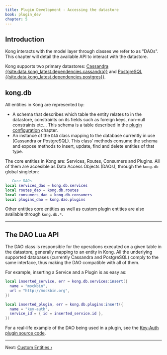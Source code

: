 ```yaml
---
title: Plugin Development - Accessing the datastore
book: plugin_dev
chapter: 5
---
```


## Introduction

Kong interacts with the model layer through classes we refer to as "DAOs". This
chapter will detail the available API to interact with the datastore.

Kong supports two primary datastores: [Cassandra
{{site.data.kong_latest.dependencies.cassandra}}](http://cassandra.apache.org/)
and [PostgreSQL
{{site.data.kong_latest.dependencies.postgres}}](http://www.postgresql.org/).

## kong.db

All entities in Kong are represented by:

- A schema that describes which table the entity relates to in the datastore,
  constraints on its fields such as foreign keys, non-null constraints etc...
  This schema is a table described in the [plugin
  configuration]({{page.book.chapters.plugin-configuration}}) chapter.
- An instance of the `DAO` class mapping to the database currently in use
  (Cassandra or PostgreSQL). This class' methods consume the schema and expose
  methods to insert, update, find and delete entities of that type.

The core entities in Kong are: Services, Routes, Consumers and Plugins.
All of them are accesible as Data Access Objects (DAOs),
through the `kong.db` global singleton:


```lua
-- Core DAOs
local services_dao = kong.db.services
local routes_dao = kong.db.routes
local consumers_dao = kong.db.consumers
local plugins_dao = kong.dao.plugins
```

Other entities core entities as well as custom plugin entities are also
available through `kong.db.*`.

---

## The DAO Lua API

The DAO class is responsible for the operations executed on a given table in
the datastore, generally mapping to an entity in Kong. All the underlying
supported databases (currently Cassandra and PostgreSQL) comply to the same
interface, thus making the DAO compatible with all of them.

For example, inserting a Service and a Plugin is as easy as:

```lua
local inserted_service, err = kong.db.services:insert({
  name = "mockbin",
  url = "http://mockbin.org",
})

local inserted_plugin, err = kong.db.plugins:insert({
  name = "key-auth",
  service_id = { id = inserted_service.id },
})
```

For a real-life example of the DAO being used in a plugin, see the
[Key-Auth plugin source code](https://github.com/Kong/kong/blob/master/kong/plugins/key-auth/handler.lua).

---

Next: [Custom Entities &rsaquo;]({{page.book.next}})

[Plugin Development Kit]: /{{page.kong_version}}/pdk
